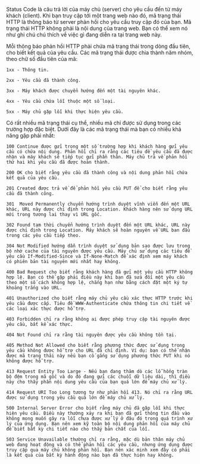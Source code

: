 Status Code là câu trả lời của máy chủ (server) cho yêu cầu đến từ máy khách (client). Khi bạn truy cập tới một trang web nào đó, mã trạng thái HTTP là thông báo từ server phản hồi cho yêu cầu truy cập đó của bạn. Mã trạng thái HTTP không phải là nội dung của trang web. Bạn có thể xem nó như ghi chú chú thích về việc gì đang diễn ra tại trang web này.  

Mỗi thông báo phản hồi HTTP phải chứa mã trạng thái trong dòng đầu tiên, cho biết kết quả của yêu cầu. Các mã trạng thái được chia thành năm nhóm, theo chữ số đầu tiên của mã:  
    
    1xx - Thông tin.  
    
    2xx - Yêu cầu đã thành công.  
    
    3xx - Máy khách được chuyển hướng đến một tài nguyên khác.  
    
    4xx - Yêu cầu chứa lỗi thuộc một số loại.  
    
    5xx - Máy chủ gặp lỗi khi thực hiện yêu cầu.  
    
Có rất nhiều mã trạng thái cụ thể, nhiều mã chỉ được sử dụng trong các trường hợp đặc biệt. Dưới đây là các mã trạng thái mà bạn có nhiều khả năng gặp phải nhất:  
    
    100 Continue được gửi trong một số trường hợp khi khách hàng gửi yêu cầu có chứa nội dung. Phản hồi chỉ ra rằng các tiêu đề yêu cầu đã được nhận và máy khách sẽ tiếp tục gửi phần thân. Máy chủ trả về phản hồi thứ hai khi yêu cầu đã được hoàn thành.  
    
    200 OK cho biết rằng yêu cầu đã thành công và nội dung phản hồi chứa kết quả của yêu cầu.  
    
    201 Created được trả về để phản hồi yêu cầu PUT để cho biết rằng yêu cầu đã thành công.  
    
    301  Moved Permanently chuyển hướng trình duyệt vĩnh viễn đến một URL khác, URL này được chỉ định trong Location. Khách hàng nên sử dụng URL mới trong tương lai thay vì URL gốc.  
    
    302 Found tạm thời chuyển hướng trình duyệt đến một URL khác, URL này được chỉ định trong Location. Máy khách sẽ hoàn nguyên về URL ban đầu trong các yêu cầu tiếp theo.  
    
    304 Not Modified hướng dẫn trình duyệt sử dụng bản sao được lưu trong bộ nhớ cache của tài nguyên được yêu cầu. Máy chủ sử dụng các tiêu đề yêu cầu If-Modified-Since và If-None-Match để xác định xem máy khách có phiên bản tài nguyên mới nhất hay không.  
    
    400 Bad Request cho biết rằng khách hàng đã gửi một yêu cầu HTTP không hợp lệ. Bạn có thể gặp phải điều này khi bạn đã sửa đổi một yêu cầu theo một số cách không hợp lệ, chẳng hạn như bằng cách đặt một ký tự khoảng trắng vào URL.  
    
    401 Unauthorized cho biết rằng máy chủ yêu cầu xác thực HTTP trước khi yêu cầu được cấp. Tiêu đề WWW-Authenticate chứa thông tin chi tiết về các loại xác thực được hỗ trợ.  
    
    403 Forbidden chỉ ra rằng không ai được phép truy cập tài nguyên được yêu cầu, bất kể xác thực.  
    
    404 Not Found chỉ ra rằng tài nguyên được yêu cầu không tồn tại.  
    
    405 Method Not Allowed cho biết rằng phương thức được sử dụng trong yêu cầu không được hỗ trợ cho URL đã chỉ định. Ví dụ: bạn có thể nhận được mã trạng thái này nếu bạn cố gắng sử dụng phương thức PUT khi nó không được hỗ trợ.
    
    413 Request Entity Too Large - Nếu bạn đang thăm dò các lỗ hổng tràn bộ đệm trong mã gốc và do đó đang gửi các chuỗi dữ liệu dài, thì điều này cho thấy phần nội dung yêu cầu của bạn quá lớn để máy chủ xử lý.  
    
    414 Request URI Too Long tương tự như phản hồi 413. Nó chỉ ra rằng URL được sử dụng trong yêu cầu quá lớn để máy chủ xử lý.  
    
    500 Internal Server Error cho biết rằng máy chủ đã gặp lỗi khi thực hiện yêu cầu. Điều này thường xảy ra khi bạn đã gửi thông tin đầu vào không mong muốn gây ra lỗi chưa được xử lý ở đâu đó trong quá trình xử lý của ứng dụng. Bạn nên xem kỹ toàn bộ nội dung phản hồi của máy chủ để biết bất kỳ chi tiết nào cho thấy bản chất của lỗi.  
    
    503 Service Unavailable thường chỉ ra rằng, mặc dù bản thân máy chủ web đang hoạt động và có thể phản hồi các yêu cầu, nhưng ứng dụng được truy cập qua máy chủ không phản hồi. Bạn nên xác minh xem đây có phải là kết quả của bất kỳ hành động nào bạn đã thực hiện hay không.  
    
